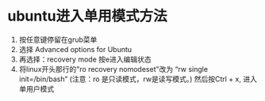 # ubuntu进入单用模式方法

1. 按任意键停留在grub菜单
2. 选择 Advanced options for Ubuntu
3. 再选择：recovery mode 按e进入编辑状态
4. 将linux开头那行的"ro recovery nomodeset"改为 “rw single init=/bin/bash”
    (注意：ro 是只读模式，rw是读写模式。)  然后按Ctrl + x, 进入单用户模式